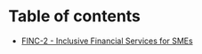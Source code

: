 # Table of contents

- [FINC-2 - Inclusive Financial Services for SMEs](finc-2-inclusive-financial-services-for-smes.md)
